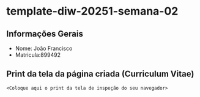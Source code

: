 # template-diw-20251-semana-02

## Informações Gerais
- Nome: João Francisco
- Matricula:899492

## Print da tela da página criada (Curriculum Vitae)

`<Coloque aqui o print da tela de inspeção do seu navegador>`
